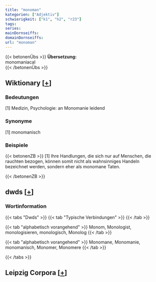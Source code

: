 ```yaml
---
title: "monoman"
kategorien: ["Adjektiv"]
schwierigkeit: ["k1", "h2", "r23"]
tags:
series:
mainDornseiffs:
domainDornseiffs:
url: "monoman"
---
```


{{< betonenÜbs >}}
**Übersetzung:**  
monomaniacal  
{{< /betonenÜbs >}}

## Wiktionary [[+](https://de.wiktionary.org/wiki/monoman)]

### Bedeutungen
[1] Medizin, Psychologie: an Monomanie leidend  

### Synonyme
[1] monomanisch  

### Beispiele
{{< betonenZB >}}
[1] Ihre Handlungen, die sich nur auf Menschen, die rauchten bezogen, können somit nicht als wahnsinniges Handeln bezeichnet werden, sondern eher als monomane Taten.  

{{< /betonenZB >}}


## dwds [[+](https://www.dwds.de/wb/monoman)]

### Wortinformation
{{< tabs "Dwds" >}}
{{< tab "Typische Verbindungen" >}}
{{< /tab >}}

{{< tab "alphabetisch vorangehend" >}}
Monom, Monologist, monologisieren, monologisch, Monolog
{{< /tab >}}

{{< tab "alphabetisch vorangehend" >}}
Monomane, Monomanie, monomanisch, Monomer, Monomere
{{< /tab >}}

{{< /tabs >}}

## Leipzig Corpora [[+](https://corpora.uni-leipzig.de/en/res?word=monoman&corpusId=deu_newscrawl-public_2018)]

